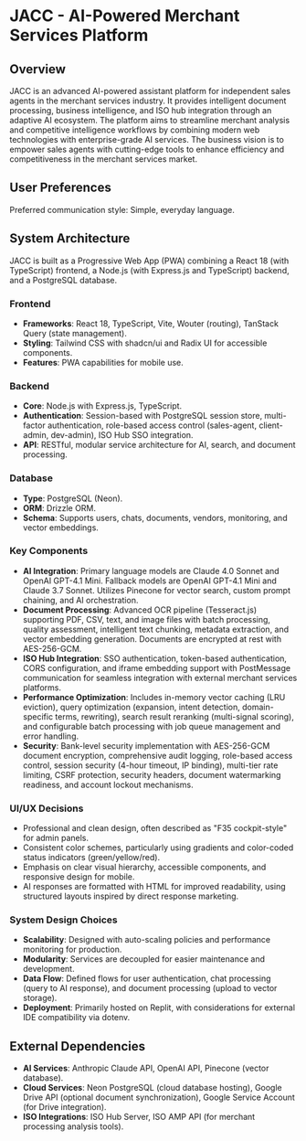 # JACC - AI-Powered Merchant Services Platform

## Overview
JACC is an advanced AI-powered assistant platform for independent sales agents in the merchant services industry. It provides intelligent document processing, business intelligence, and ISO hub integration through an adaptive AI ecosystem. The platform aims to streamline merchant analysis and competitive intelligence workflows by combining modern web technologies with enterprise-grade AI services. The business vision is to empower sales agents with cutting-edge tools to enhance efficiency and competitiveness in the merchant services market.

## User Preferences
Preferred communication style: Simple, everyday language.

## System Architecture
JACC is built as a Progressive Web App (PWA) combining a React 18 (with TypeScript) frontend, a Node.js (with Express.js and TypeScript) backend, and a PostgreSQL database.

### Frontend
- **Frameworks**: React 18, TypeScript, Vite, Wouter (routing), TanStack Query (state management).
- **Styling**: Tailwind CSS with shadcn/ui and Radix UI for accessible components.
- **Features**: PWA capabilities for mobile use.

### Backend
- **Core**: Node.js with Express.js, TypeScript.
- **Authentication**: Session-based with PostgreSQL session store, multi-factor authentication, role-based access control (sales-agent, client-admin, dev-admin), ISO Hub SSO integration.
- **API**: RESTful, modular service architecture for AI, search, and document processing.

### Database
- **Type**: PostgreSQL (Neon).
- **ORM**: Drizzle ORM.
- **Schema**: Supports users, chats, documents, vendors, monitoring, and vector embeddings.

### Key Components
- **AI Integration**: Primary language models are Claude 4.0 Sonnet and OpenAI GPT-4.1 Mini. Fallback models are OpenAI GPT-4.1 Mini and Claude 3.7 Sonnet. Utilizes Pinecone for vector search, custom prompt chaining, and AI orchestration.
- **Document Processing**: Advanced OCR pipeline (Tesseract.js) supporting PDF, CSV, text, and image files with batch processing, quality assessment, intelligent text chunking, metadata extraction, and vector embedding generation. Documents are encrypted at rest with AES-256-GCM.
- **ISO Hub Integration**: SSO authentication, token-based authentication, CORS configuration, and iframe embedding support with PostMessage communication for seamless integration with external merchant services platforms.
- **Performance Optimization**: Includes in-memory vector caching (LRU eviction), query optimization (expansion, intent detection, domain-specific terms, rewriting), search result reranking (multi-signal scoring), and configurable batch processing with job queue management and error handling.
- **Security**: Bank-level security implementation with AES-256-GCM document encryption, comprehensive audit logging, role-based access control, session security (4-hour timeout, IP binding), multi-tier rate limiting, CSRF protection, security headers, document watermarking readiness, and account lockout mechanisms.

### UI/UX Decisions
- Professional and clean design, often described as "F35 cockpit-style" for admin panels.
- Consistent color schemes, particularly using gradients and color-coded status indicators (green/yellow/red).
- Emphasis on clear visual hierarchy, accessible components, and responsive design for mobile.
- AI responses are formatted with HTML for improved readability, using structured layouts inspired by direct response marketing.

### System Design Choices
- **Scalability**: Designed with auto-scaling policies and performance monitoring for production.
- **Modularity**: Services are decoupled for easier maintenance and development.
- **Data Flow**: Defined flows for user authentication, chat processing (query to AI response), and document processing (upload to vector storage).
- **Deployment**: Primarily hosted on Replit, with considerations for external IDE compatibility via dotenv.

## External Dependencies
- **AI Services**: Anthropic Claude API, OpenAI API, Pinecone (vector database).
- **Cloud Services**: Neon PostgreSQL (cloud database hosting), Google Drive API (optional document synchronization), Google Service Account (for Drive integration).
- **ISO Integrations**: ISO Hub Server, ISO AMP API (for merchant processing analysis tools).
